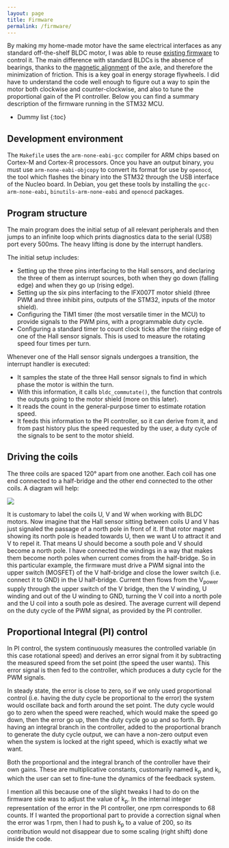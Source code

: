 ```yaml
---
layout: page
title: Firmware
permalink: /firmware/
---
```


By making my home-made motor have the same electrical interfaces as any standard
off-the-shelf BLDC motor, I was able to reuse [existing
firmware](https://github.com/a-sc/Flywheel/tree/main/firmware) to control it.
The main difference with standard BLDCs is the absence of bearings, thanks to
the [magnetic alignment](mechanics.md) of the axle, and therefore the
minimization of friction. This is a key goal in energy storage flywheels. I did
have to understand the code well enough to figure out a way to spin the motor
both clockwise and counter-clockwise, and also to tune the proportional gain of
the PI controller. Below you can find a summary description of the firmware
running in the STM32 MCU.

* Dummy list
{:toc}

## Development environment

The `Makefile` uses the `arm-none-eabi-gcc` compiler for ARM chips based on
Cortex-M and Cortex-R processors. Once you have an output binary, you must use
`arm-none-eabi-objcopy` to convert its format for use by `openocd`, the tool
which flashes the binary into the STM32 through the USB interface of the Nucleo
board. In Debian, you get these tools by installing the `gcc-arm-none-eabi`,
`binutils-arm-none-eabi` and `openocd` packages.

## Program structure

The main program does the initial setup of all relevant peripherals and then
jumps to an infinite loop which prints diagnostics data to the serial (USB) port
every 500ms. The heavy lifting is done by the interrupt handlers.

The initial setup includes:

* Setting up the three pins interfacing to the Hall sensors, and declaring the
  three of them as interrupt sources, both when they go down (falling edge) and
  when they go up (rising edge).
* Setting up the six pins interfacing to the IFX007T motor shield (three PWM and
  three inhibit pins, outputs of the STM32, inputs of the motor shield).
* Configuring the TIM1 timer (the most versatile timer in the MCU) to provide
  signals to the PWM pins, with a programmable duty cycle.
* Configuring a standard timer to count clock ticks after the rising edge of one
  of the Hall sensor signals. This is used to measure the rotating speed four
  times per turn.
  
Whenever one of the Hall sensor signals undergoes a transition, the interrupt
handler is executed:

* It samples the state of the three Hall sensor signals to find in which phase
  the motor is within the turn.
* With this information, it calls `bldc_commutate()`, the function that controls
the outputs going to the motor shield (more on this later).
* It reads the count in the general-purpose timer to estimate rotation speed.
* It feeds this information to the PI controller, so it can derive from it, and
  from past history plus the speed requested by the user, a duty cycle of the
  signals to be sent to the motor shield. 

## Driving the coils

The three coils are spaced 120° apart from one another. Each coil has one end
connected to a half-bridge and the other end connected to the other coils. A
diagram will help:

![](../assets/images/coil_control.png)

It is customary to label the coils U, V and W when working with BLDC motors. Now
imagine that the Hall sensor sitting between coils U and V has just signaled the
passage of a north pole in front of it. If that rotor magnet showing its north
pole is headed towards U, then we want U to attract it and V to repel it. That
means U should become a south pole and V should become a north pole. I have
connected the windings in a way that makes them become north poles when current
comes from the half-bridge. So in this particular example, the firmware must
drive a PWM signal into the upper switch (MOSFET) of the V half-bridge and close
the lower switch (i.e. connect it to GND) in the U half-bridge. Current then
flows from the V<sub>power</sub> supply through the upper switch of the V
bridge, then the V winding, U winding and out of the U winding to GND, turning
the V coil into a north pole and the U coil into a south pole as desired. The
average current will depend on the duty cycle of the PWM signal, as provided by
the PI controller.

## Proportional Integral (PI) control

In PI control, the system continuously measures the controlled variable (in this
case rotational speed) and derives an error signal from it by subtracting the
measured speed from the set point (the speed the user wants). This error signal
is then fed to the controller, which produces a duty cycle for the PWM signals.

In steady state, the error is close to zero, so if we only used proportional
control (i.e. having the duty cycle be proportional to the error) the system
would oscillate back and forth around the set point. The duty cycle would go to
zero when the speed were reached, which would make the speed go down, then the
error go up, then the duty cycle go up and so forth. By having an integral
branch in the controller, added to the proportional branch to generate the duty
cycle output, we can have a non-zero output even when the system is locked at
the right speed, which is exactly what we want.

Both the proportional and the integral branch of the controller have their own
gains. These are multiplicative constants, customarily named k<sub>p</sub> and
k<sub>i</sub>, which the user can set to fine-tune the dynamics of the feedback
system.

I mention all this because one of the slight tweaks I had to do on the firmware
side was to adjust the value of k<sub>p</sub>. In the internal integer
representation of the error in the PI controller, one rpm corresponds to 68
counts. If I wanted the proportional part to provide a correction signal when
the error was 1 rpm, then I had to push k<sub>p</sub> to a value of 200, so its
contribution would not disappear due to some scaling (right shift) done inside
the code.
